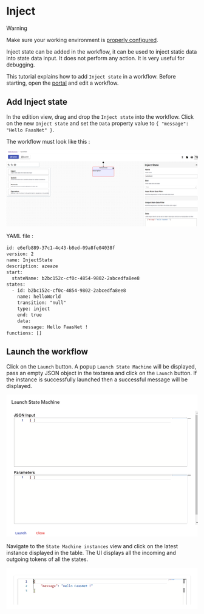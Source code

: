 # Inject

> [!WARNING]
> Make sure your working environment is [properly configured](/documentation/gettingstarted/index.html).

Inject state can be added in the workflow, it can be used to inject static data into state data input. It does not perform any action. It is very useful for debugging.

This tutorial explains how to add `Inject state` in a workflow. Before starting, open the [portal](http://localhost:30003/statemachines) and edit a workflow.

## Add Inject state

In the edition view, drag and drop the `Inject state` into the workflow.
Click on the new `Inject state` and set the `Data` property value to `{ "message": "Hello FaasNet" }`.

The workflow must look like this :

![Workflow](images/inject1.png)

YAML file :

```
id: e6efb889-37c1-4c43-b8ed-09a8fe04038f
version: 2
name: InjectState
description: azeaze
start:
  stateName: b2bc152c-cf0c-4854-9802-2abcedfa8ee8
states:
  - id: b2bc152c-cf0c-4854-9802-2abcedfa8ee8
    name: helloWorld
    transition: "null"
    type: inject
    end: true
    data:
      message: Hello FaasNet !
functions: []
```

## Launch the workflow

Click on the `Launch` button. A popup `Launch State Machine` will be displayed, pass an empty JSON object in the textarea and click on the `Launch` button.
If the instance is successfully launched then a successful message will be displayed.

![Launch](images/inject2.png)

Navigate to the `State Machine instances` view and click on the latest instance displayed in the table. The UI displays all the incoming and outgoing tokens of all the states.

![View instance](images/inject3.png)
